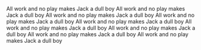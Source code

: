 All work and no play makes Jack a dull boy
All work and no play makes Jack a dull boy
All work and no play makes Jack a dull boy
All work and no play makes Jack a dull boy
All work and no play makes Jack a dull boy
All work and no play makes Jack a dull boy
All work and no play makes Jack a dull boy
All work and no play makes Jack a dull boy
All work and no play makes Jack a dull boy

